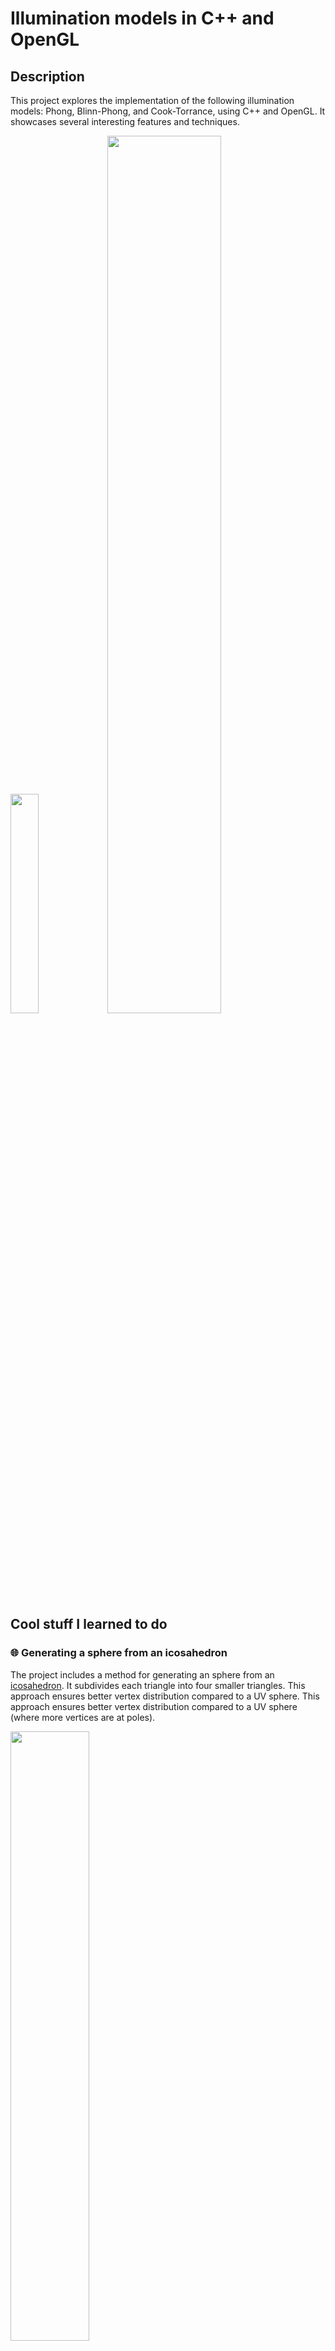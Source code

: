 # Illumination models in C++ and OpenGL

## Description
This project explores the implementation of the following illumination models: Phong, Blinn-Phong, and Cook-Torrance, using C++ and OpenGL. It showcases several interesting features and techniques.

<img src="https://github.com/valibojici/illumination-models/assets/68808448/fae5b52f-7586-41b3-a500-97aaf43bb558" width=30%>
<img src="https://github.com/valibojici/illumination-models/assets/68808448/95f46b7b-12ad-4dcd-b2e2-4cffffd1836e" width=60%>


## Cool stuff I learned to do
### 🌐 Generating a sphere from an icosahedron

The project includes a method for generating an sphere from an [icosahedron](https://en.wikipedia.org/wiki/Icosahedron). It subdivides each triangle into four smaller triangles. This approach ensures better vertex distribution compared to a UV sphere. This approach ensures better vertex distribution compared to a UV sphere (where more vertices are at poles). 

<img src="https://github.com/valibojici/illumination-models/assets/68808448/58ff4c91-c658-4024-98ac-d3393a309a54" width=50%>

Based on: *OpenGL programming guide: the official guide to learning OpenGL, versions 3.0 and 3.1 (p. 118)*

```c++
for (int k = 0; k < subdivisions; ++k) {
  // vector to hold the newly created vertices
  std::vector<unsigned int> newIndices;
  // iterate through each triangle (3 indices at a time)
  for (unsigned int i = 0; i < indices.size(); i += 3) {
    // get the indices of this triangle
    unsigned int i1 = indices[i];
    unsigned int i2 = indices[i + 1];
    unsigned int i3 = indices[i + 2];
    // get the indices of the (newly) created middle vertices
    unsigned int t1 = getMiddle(i1, i2);
    unsigned int t2 = getMiddle(i2, i3);
    unsigned int t3 = getMiddle(i3, i1);

    // replace triangle i1 i2 i3 with 4 triangles
    /* 
           i3
           /\
       t3 /__\t2
         /_\/_\
       i1  t1  i2
    */
    std::vector<unsigned int> newTriangles{
      i1, t1, t3,
      t1, t2, t3,
      t1, i2, t2,
      t3, t2, i3
    };
    // insert the all the indices for these 4 triangles
    newIndices.insert(newIndices.end(), newTriangles.begin(), newTriangles.end());
  }
  // replace the original indices after this subdivision
  indices = newIndices;
  }
```

### 🗒️ Template Shaders

A very basic templating system has been developed, resembling Blade syntax, to simplify the creation and customization of shaders. This is done by some simple string manipulation.

1. `@include "path" `

If a file contains this, then the content of that file is pasted there, replacing the command

2. `@extends "path"` 
If a file contains this at the start then it uses the file at 'path' as a template. For example file_1 has:
```c++
int x = 1;
@has "important_section" 
x += 1;
```
and file_2 has:
```c++
@extends "path_to_file_1"
// this line wont be included <----
@section "important_section" 
x = 10;
@endsection
```
Then after processing file_2 the final result is:
```c++
int x = 1;
x = 10;
x += 1;
```
### 📆 EventManager
I implemented an EventManager class based on the observer pattern (the class has a list of objects which are interested to process events). 

Internally this class uses a `unordered_map` for textures: key=*path to texture* and value=*weak pointer to texture object*.

#### Smart pointers

`std::weak_ptr` is used so if the texture is not needed anymore then it's deleted (the EventManager class does not keep the object alive)
```c++
// store weak pointers for each texture name, check if they are null and load texture
std::unordered_map<std::string, std::weak_ptr<Texture> > m_textures;
```
When a texture is needed, first get the pointer, then check if it points to null (without taking ownership):
```c++
// get the stored texture (can be null)
std::weak_ptr<Texture> storedTexture = m_textures[path];

// try to access the texture with a shared pointer
std::shared_ptr<Texture> texture = storedTexture.lock();
// if it is null then texture is not loaded
if (texture == nullptr) {
    // load texture
    texture = std::make_shared<Texture>(path, type, flipY);
    m_textures[path] = texture; // store weak_ptr to loaded texture
}

return texture;
```


### 🎨 ImGui Integration 
[ImGui](https://github.com/ocornut/imgui), a popular GUI library, is used providing an interface for tweaking parameters and interacting with the application in real-time.

<img src="https://github.com/valibojici/illumination-models/assets/68808448/3eeaf452-50d6-4fbc-bd2e-0ddb3eecdb08" width=50%>


### ✏️ Post-processing
Some [post-processing](https://en.wikipedia.org/wiki/Image_editing) is done on the texture (image) which contains the scene. 
#### Edge Detection with Sobel Operator
[Sobel operator](https://en.wikipedia.org/wiki/Sobel_operator) is used for toon shading to draw the outlines. The scene is rendered to a texture using normals instead of colors then the sobel filter is used to detect edges.

<img src="https://github.com/valibojici/illumination-models/assets/68808448/1bcab7c8-151c-4456-8b9c-150497e91b42" width=20%>
<img src="https://github.com/valibojici/illumination-models/assets/68808448/82199e55-7761-4fc9-9f6f-cb234e85d75a" width=20%>
<img src="https://github.com/valibojici/illumination-models/assets/68808448/5a554898-5f51-4192-9495-0da94d30e333" width=20%>
<img src="https://github.com/valibojici/illumination-models/assets/68808448/fa1ece4b-8139-457f-84f1-2e7c43d4fa4d" width=20%>


#### Gamma correction
[Gamma correction](https://learnopengl.com/Advanced-Lighting/Gamma-Correction) is used so the lighting calculations are done in linear space and resulting colors are displayed correctly.

#### HDR- High Dynamic Range
[Tone mapping](https://en.wikipedia.org/wiki/High-dynamic-range_rendering) is used to compresses the wide range of RGB values into a narrower range (between 0 and 1) that can be displayed properly on regular monitors, while preserving important details and visual appearance.

### 🎥 FPS Camera
The user can fly around the scene using a [camera](https://ogldev.org/www/tutorial13/tutorial13.html) controlled by keyboard and mouse. The camera calculates the view matrix manually from the basis vectors.
